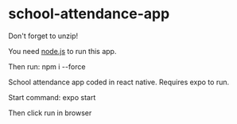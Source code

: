 # school-attendance-app

Don't forget to unzip!

You need [node.js](https://nodejs.org) to run this app. 

Then run: npm i --force

School attendance app coded in react native. Requires expo to run.

Start command: expo start

Then click run in browser
